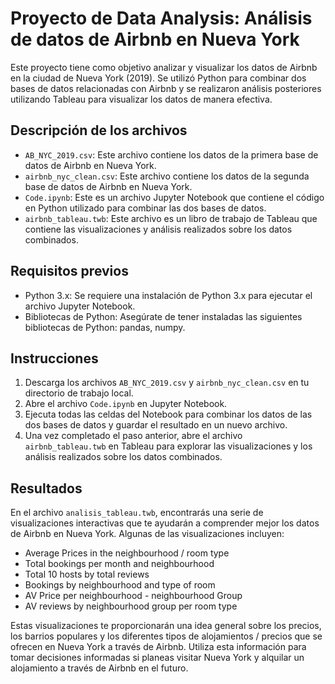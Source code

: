 
# Proyecto de Data Analysis: Análisis de datos de Airbnb en Nueva York



Este proyecto tiene como objetivo analizar y visualizar los datos de Airbnb en la ciudad de Nueva York (2019). Se utilizó Python para combinar dos bases de datos relacionadas con Airbnb y se realizaron análisis posteriores utilizando Tableau para visualizar los datos de manera efectiva.

## Descripción de los archivos

- `AB_NYC_2019.csv`: Este archivo contiene los datos de la primera base de datos de Airbnb en Nueva York.
- `airbnb_nyc_clean.csv`: Este archivo contiene los datos de la segunda base de datos de Airbnb en Nueva York.
- `Code.ipynb`: Este es un archivo Jupyter Notebook que contiene el código en Python utilizado para combinar las dos bases de datos.
- `airbnb_tableau.twb`: Este archivo es un libro de trabajo de Tableau que contiene las visualizaciones y análisis realizados sobre los datos combinados.

## Requisitos previos

- Python 3.x: Se requiere una instalación de Python 3.x para ejecutar el archivo Jupyter Notebook.
- Bibliotecas de Python: Asegúrate de tener instaladas las siguientes bibliotecas de Python: pandas, numpy.

## Instrucciones

1. Descarga los archivos `AB_NYC_2019.csv` y ``airbnb_nyc_clean.csv`` en tu directorio de trabajo local.
2. Abre el archivo `Code.ipynb` en Jupyter Notebook.
3. Ejecuta todas las celdas del Notebook para combinar los datos de las dos bases de datos y guardar el resultado en un nuevo archivo.
4. Una vez completado el paso anterior, abre el archivo `airbnb_tableau.twb` en Tableau para explorar las visualizaciones y los análisis realizados sobre los datos combinados.

## Resultados

En el archivo `analisis_tableau.twb`, encontrarás una serie de visualizaciones interactivas que te ayudarán a comprender mejor los datos de Airbnb en Nueva York. Algunas de las visualizaciones incluyen:

- Average Prices in the neighbourhood  / room type
- Total bookings per month and neighbourhood
- Total 10 hosts by total reviews
- Bookings by neighbourhood and type of room
- AV Price per neighbourhood - neighbourhood Group
- AV reviews by neighbourhood group per room type

Estas visualizaciones te proporcionarán una idea general sobre los precios, los barrios populares y los diferentes tipos de alojamientos / precios que se ofrecen en Nueva York a través de Airbnb. Utiliza esta información para tomar decisiones informadas si planeas visitar Nueva York y alquilar un alojamiento a través de Airbnb en el futuro.